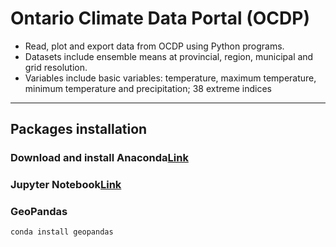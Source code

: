 # Ontario Climate Data Portal (OCDP)
>
* Read, plot and export data from OCDP using Python programs. 
* Datasets include ensemble means at provincial, region, municipal and grid resolution.
* Variables include basic variables: temperature, maximum temperature, minimum temperature and precipitation; 38 extreme indices
---

## Packages installation
### Download and install Anaconda[Link](https://www.anaconda.com/distribution/)

### Jupyter Notebook[Link](https://jupyter.readthedocs.io/en/latest/install.html)

### GeoPandas
```bash
conda install geopandas
```
